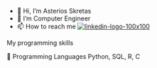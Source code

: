 - 👋 Hi, I’m Asterios Skretas 
- 🌱 I’m Computer Engineer
- 📫 How to reach me [![linkedin-logo-100x100](https://user-images.githubusercontent.com/20301691/178126816-9425bfe3-eb12-4f5c-a1e8-76350578e228.png)][1]



My  programming skills

:hammer: Programming Languages Python, SQL, R, C





















[1]:https://www.linkedin.com/in/asterios-skretas-0bb9a11b2/
